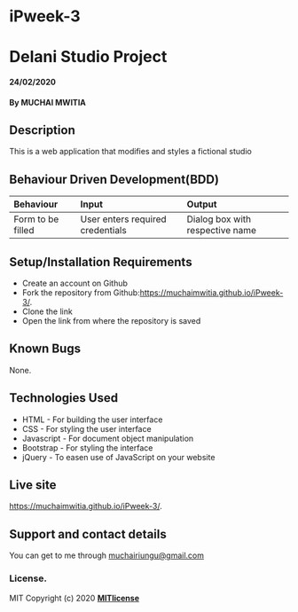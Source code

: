 # iPweek-3
# Delani Studio Project
#### 24/02/2020
#### By **MUCHAI MWITIA**
## Description
This is a web application that modifies and styles a fictional studio
## Behaviour Driven Development(BDD)
|Behaviour| Input| Output|
|:--------|:-----|:------|
|Form to be filled| User enters required credentials| Dialog box with respective name|
## Setup/Installation Requirements
* Create an account on Github
* Fork the repository from Github:https://muchaimwitia.github.io/iPweek-3/.
* Clone the link
* Open the link from where the repository is saved
## Known Bugs
None.
## Technologies Used
* HTML - For building the user interface
* CSS - For styling the user interface
* Javascript - For document object manipulation
* Bootstrap - For styling the interface
* jQuery - To easen use of JavaScript on your website
## Live site
https://muchaimwitia.github.io/iPweek-3/.
## Support and contact details
You can get to me through muchairiungu@gmail.com
### License.
MIT Copyright (c) 2020 **[MITlicense](LICENSE)**
